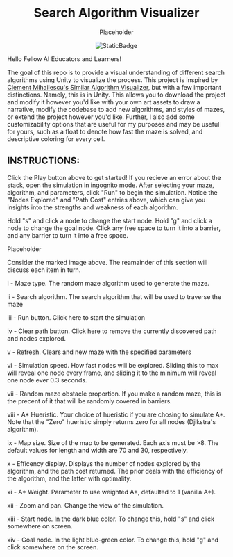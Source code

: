 <div align="center">

# Search Algorithm Visualizer

Placeholder

![StaticBadge](https://img.shields.io/badge/PLAY-100000?style=for-the-badge&logo=unity&logoColor=white&link=mlivanos.github.io/SearchAlgorithmVisualizer)

</div>

Hello Fellow AI Educators and Learners!

The goal of this repo is to provide a visual understanding of different search algorithms using Unity to visualize the process. This project is inspired by [Clement Mihailescu's Similar Algorithm Visualizer](https://clementmihailescu.github.io/Pathfinding-Visualizer/#), but with a few important distinctions. Namely, this is in Unity. This allows you to download the project and modify it however you'd like with your own art assets to draw a narrative, modify the codebase to add new algorithms, and styles of mazes, or extend the project however you'd like. Further, I also add some customizability options that are useful for my purposes and may be useful for yours, such as a float to denote how fast the maze is solved, and descriptive coloring for every cell.

## INSTRUCTIONS:

Click the Play button above to get started! If you recieve an error about the stack, open the simulation in ingognito mode. After selecting your maze, algorithm, and parameters, click "Run" to begin the simulation. Notice the "Nodes Explored" and "Path Cost" entries above, which can give you insights into the strengths and weakness of each algorithm.

Hold "s" and click a node to change the start node. Hold "g" and click a node to change the goal node. Click any free space to turn it into a barrier, and any barrier to turn it into a free space.

Placeholder

Consider the marked image above. The reamainder of this section will discuss each item in turn.

i - Maze type. The random maze algorithm used to generate the maze.

ii - Search algorithm. The search algorithm that will be used to traverse the maze

iii - Run button. Click here to start the simulation

iv - Clear path button. Click here to remove the currently discovered path and nodes explored.

v - Refresh. Clears and new maze with the specified parameters

vi - Simulation speed. How fast nodes will be explored. Sliding this to max will reveal one node every frame, and sliding it to the minimum will reveal one node ever 0.3 seconds.

vii - Random maze obstacle proportion. If you make a random maze, this is the precent of it that will be randomly covered in barriers.

viii - A* Hueristic. Your choice of hueristic if you are chosing to simulate A*. Note that the "Zero" hueristic simply returns zero for all nodes (Djikstra's algorithm).

ix - Map size. Size of the map to be generated. Each axis must be >8. The default values for length and width are 70 and 30, respectively.

x - Efficency display. Displays the number of nodes explored by the algorithm, and the path cost returned. The prior deals with the efficiency of the algorithm, and the latter with optimality.

xi - A* Weight. Parameter to use weighted A*, defaulted to 1 (vanilla A*).

xii - Zoom and pan. Change the view of the simulation.

xiii - Start node. In the dark blue color. To change this, hold "s" and click somewhere on screen.

xiv - Goal node. In the light blue-green color. To change this, hold "g" and click somewhere on the screen.
